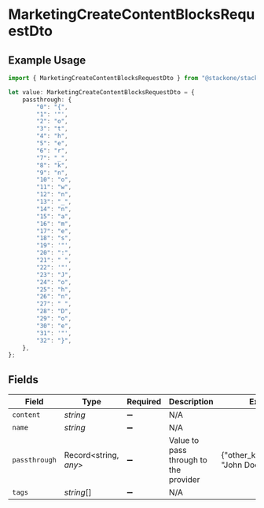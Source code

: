 # MarketingCreateContentBlocksRequestDto

## Example Usage

```typescript
import { MarketingCreateContentBlocksRequestDto } from "@stackone/stackone-client-ts/sdk/models/shared";

let value: MarketingCreateContentBlocksRequestDto = {
    passthrough: {
        "0": "{",
        "1": '"',
        "2": "o",
        "3": "t",
        "4": "h",
        "5": "e",
        "6": "r",
        "7": "_",
        "8": "k",
        "9": "n",
        "10": "o",
        "11": "w",
        "12": "n",
        "13": "_",
        "14": "n",
        "15": "a",
        "16": "m",
        "17": "e",
        "18": "s",
        "19": '"',
        "20": ":",
        "21": " ",
        "22": '"',
        "23": "J",
        "24": "o",
        "25": "h",
        "26": "n",
        "27": " ",
        "28": "D",
        "29": "o",
        "30": "e",
        "31": '"',
        "32": "}",
    },
};
```

## Fields

| Field                                 | Type                                  | Required                              | Description                           | Example                               |
| ------------------------------------- | ------------------------------------- | ------------------------------------- | ------------------------------------- | ------------------------------------- |
| `content`                             | *string*                              | :heavy_minus_sign:                    | N/A                                   |                                       |
| `name`                                | *string*                              | :heavy_minus_sign:                    | N/A                                   |                                       |
| `passthrough`                         | Record<string, *any*>                 | :heavy_minus_sign:                    | Value to pass through to the provider | {"other_known_names": "John Doe"}     |
| `tags`                                | *string*[]                            | :heavy_minus_sign:                    | N/A                                   |                                       |